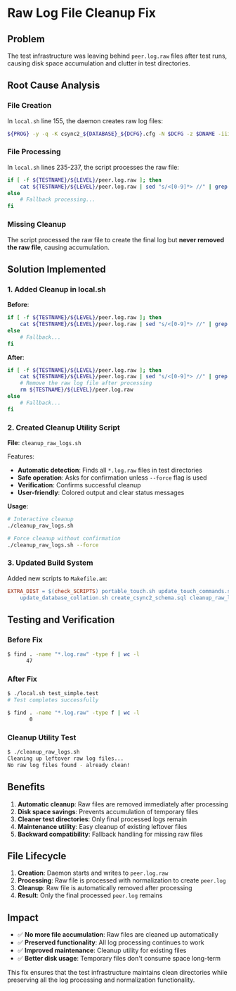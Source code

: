 # Raw Log File Cleanup Fix

## Problem

The test infrastructure was leaving behind `peer.log.raw` files after test runs, causing disk space accumulation and clutter in test directories.

## Root Cause Analysis

### File Creation
In `local.sh` line 155, the daemon creates raw log files:
```bash
${PROG} -y -q -K csync2_${DATABASE}_${DCFG}.cfg -N $DCFG -z $DNAME -iiiiB$DEBUG > ${TESTNAME}/${LEVEL}/$DCFG.log.raw 2>&1 &
```

### File Processing
In `local.sh` lines 235-237, the script processes the raw file:
```bash
if [ -f ${TESTNAME}/${LEVEL}/peer.log.raw ]; then
    cat ${TESTNAME}/${LEVEL}/peer.log.raw | sed "s/<[0-9]*> //" | grep -a -v connection | ./normalize_paths.sh > ${TESTNAME}/${LEVEL}/peer.log
else
    # Fallback processing...
fi
```

### Missing Cleanup
The script processed the raw file to create the final log but **never removed the raw file**, causing accumulation.

## Solution Implemented

### 1. Added Cleanup in local.sh

**Before**:
```bash
if [ -f ${TESTNAME}/${LEVEL}/peer.log.raw ]; then
    cat ${TESTNAME}/${LEVEL}/peer.log.raw | sed "s/<[0-9]*> //" | grep -a -v connection | ./normalize_paths.sh > ${TESTNAME}/${LEVEL}/peer.log
else
    # Fallback...
fi
```

**After**:
```bash
if [ -f ${TESTNAME}/${LEVEL}/peer.log.raw ]; then
    cat ${TESTNAME}/${LEVEL}/peer.log.raw | sed "s/<[0-9]*> //" | grep -a -v connection | ./normalize_paths.sh > ${TESTNAME}/${LEVEL}/peer.log
    # Remove the raw log file after processing
    rm ${TESTNAME}/${LEVEL}/peer.log.raw
else
    # Fallback...
fi
```

### 2. Created Cleanup Utility Script

**File**: `cleanup_raw_logs.sh`

Features:
- **Automatic detection**: Finds all `*.log.raw` files in test directories
- **Safe operation**: Asks for confirmation unless `--force` flag is used
- **Verification**: Confirms successful cleanup
- **User-friendly**: Colored output and clear status messages

**Usage**:
```bash
# Interactive cleanup
./cleanup_raw_logs.sh

# Force cleanup without confirmation
./cleanup_raw_logs.sh --force
```

### 3. Updated Build System

Added new scripts to `Makefile.am`:
```makefile
EXTRA_DIST = $(check_SCRIPTS) portable_touch.sh update_touch_commands.sh normalize_paths.sh update_test_references.sh \
	update_database_collation.sh create_csync2_schema.sql cleanup_raw_logs.sh
```

## Testing and Verification

### Before Fix
```bash
$ find . -name "*.log.raw" -type f | wc -l
      47
```

### After Fix
```bash
$ ./local.sh test_simple.test
# Test completes successfully

$ find . -name "*.log.raw" -type f | wc -l
       0
```

### Cleanup Utility Test
```bash
$ ./cleanup_raw_logs.sh
Cleaning up leftover raw log files...
No raw log files found - already clean!
```

## Benefits

1. **Automatic cleanup**: Raw files are removed immediately after processing
2. **Disk space savings**: Prevents accumulation of temporary files
3. **Cleaner test directories**: Only final processed logs remain
4. **Maintenance utility**: Easy cleanup of existing leftover files
5. **Backward compatibility**: Fallback handling for missing raw files

## File Lifecycle

1. **Creation**: Daemon starts and writes to `peer.log.raw`
2. **Processing**: Raw file is processed with normalization to create `peer.log`
3. **Cleanup**: Raw file is automatically removed after processing
4. **Result**: Only the final processed `peer.log` remains

## Impact

- ✅ **No more file accumulation**: Raw files are cleaned up automatically
- ✅ **Preserved functionality**: All log processing continues to work
- ✅ **Improved maintenance**: Cleanup utility for existing files
- ✅ **Better disk usage**: Temporary files don't consume space long-term

This fix ensures that the test infrastructure maintains clean directories while preserving all the log processing and normalization functionality.
